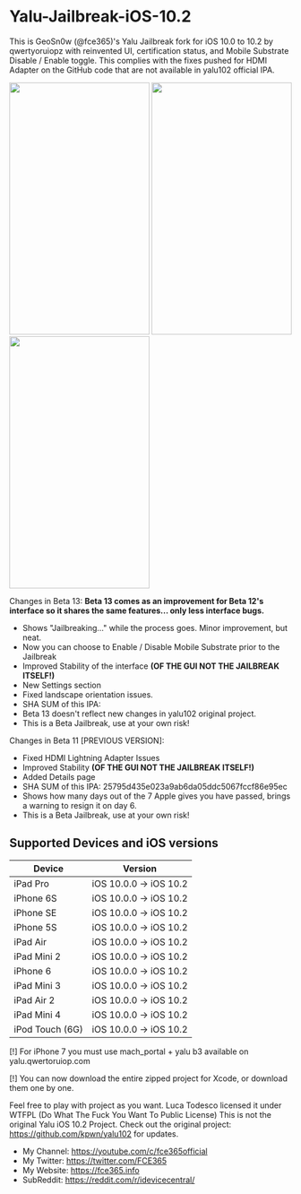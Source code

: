 # Yalu-Jailbreak-iOS-10.2
This is GeoSn0w (@fce365)'s Yalu Jailbreak fork for iOS 10.0 to 10.2 by qwertyoruiopz with reinvented UI, certification status, and Mobile Substrate Disable / Enable toggle. This complies with the fixes pushed for HDMI Adapter on the GitHub code that are not available in yalu102 official IPA.

<img src="https://cloud.githubusercontent.com/assets/15067741/26529677/39f9d48a-43cd-11e7-9e89-c1018be4267c.PNG" width="250" height= "450"> <img src="https://cloud.githubusercontent.com/assets/15067741/25438826/430881ae-2aa3-11e7-8e84-ed61c619d414.jpg" width="250" height= "450"> <img src="https://cloud.githubusercontent.com/assets/15067741/26529679/3b0016dc-43cd-11e7-80a4-5560102754a1.PNG" width="250" height= "450">

Changes in Beta 13:
<B>Beta 13 comes as an improvement for Beta 12's interface so it shares the same features... only less interface bugs.</B>
* Shows "Jailbreaking..." while the process goes. Minor improvement, but neat.
* Now you can choose to Enable / Disable Mobile Substrate prior to the Jailbreak
* Improved Stability of the interface <b>(OF THE GUI NOT THE JAILBREAK ITSELF!)</b>
* New Settings section 
* Fixed landscape orientation issues.
* SHA SUM of this IPA: 
* Beta 13 doesn't reflect new changes in yalu102 original project.
* This is a Beta Jailbreak, use at your own risk!

Changes in Beta 11 [PREVIOUS VERSION]:
* Fixed HDMI Lightning Adapter Issues
* Improved Stability <b>(OF THE GUI NOT THE JAILBREAK ITSELF!)</b>
* Added Details page
* SHA SUM of this IPA: 25795d435e023a9ab6da05ddc5067fccf86e95ec
* Shows how many days out of the 7 Apple gives you have passed, brings a warning to resign it on day 6.
* This is a Beta Jailbreak, use at your own risk!

## Supported Devices and iOS versions

| Device | Version |
|---------|----------|
| iPad Pro  | iOS 10.0.0 -> iOS 10.2 |
| iPhone 6S  | iOS 10.0.0 -> iOS 10.2 |
| iPhone SE  | iOS 10.0.0 -> iOS 10.2 |
| iPhone 5S  | iOS 10.0.0 -> iOS 10.2 |
| iPad Air| iOS 10.0.0 -> iOS 10.2 |
| iPad Mini 2| iOS 10.0.0 -> iOS 10.2 |
| iPhone 6  | iOS 10.0.0 -> iOS 10.2 |
| iPad Mini 3| iOS 10.0.0 -> iOS 10.2 |
| iPad Air 2| iOS 10.0.0 -> iOS 10.2 |
| iPad Mini 4 | iOS 10.0.0 -> iOS 10.2 |
| iPod Touch (6G)  | iOS 10.0.0 -> iOS 10.2 |

[!] For iPhone 7 you must use mach_portal + yalu b3 available on yalu.qwertoruiop.com

[!] You can now download the entire zipped project for Xcode, or download them one by one.


Feel free to play with project as you want. Luca Todesco licensed it under WTFPL (Do What The Fuck You Want To Public License)
This is not the original Yalu iOS 10.2 Project.
Check out the original project: https://github.com/kpwn/yalu102 for updates.

* My Channel: https://youtube.com/c/fce365official
* My Twitter: https://twitter.com/FCE365
* My Website: https://fce365.info
* SubReddit: https://reddit.com/r/idevicecentral/
